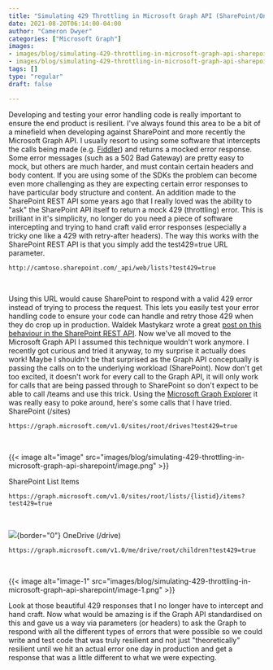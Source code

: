 ```yaml
---
title: "Simulating 429 Throttling in Microsoft Graph API (SharePoint/OneDrive workloads)"
date: 2021-08-20T06:14:00-04:00
author: "Cameron Dwyer"
categories: ["Microsoft Graph"]
images:
- images/blog/simulating-429-throttling-in-microsoft-graph-api-sharepoint/image.png
- images/blog/simulating-429-throttling-in-microsoft-graph-api-sharepoint/image-1.png
tags: []
type: "regular"
draft: false

---
```


Developing and testing your error handling code is really important to
ensure the end product is resilient. I've always found this area to be a
bit of a minefield when developing against SharePoint and more recently
the Microsoft Graph API. I usually resort to using some software that
intercepts the calls being made
(e.g. [Fiddler](https://camerondwyer.com/2019/05/16/top-6-fiddler-tips-for-developers/))
and returns a mocked error response. Some error messages (such as a 502
Bad Gateway) are pretty easy to mock, but others are much harder, and
must contain certain headers and body content. If you are using some of
the SDKs the problem can become even more challenging as they are
expecting certain error responses to have particular body structure and
content.
An addition made to the SharePoint REST API some years ago that I really
loved was the ability to "ask" the SharePoint API itself to return a
mock 429 (throttling) error. This is brilliant in it's simplicity, no
longer do you need a piece of software intercepting and trying to hand
craft valid error responses (especially a tricky one like a 429 with
retry-after headers). The way this works with the SharePoint REST API is
that you simply add the test429=true URL parameter.
 

``` {.lia-code-sample .language-markup}
http://camtoso.sharepoint.com/_api/web/lists?test429=true
```
 

Using this URL would cause SharePoint to respond with a valid 429 error
instead of trying to process the request. This lets you easily test your
error handling code to ensure your code can handle and retry those 429
when they do crop up in production. Waldek Mastykarz wrote a great [post
on this behaviour in the SharePoint REST
API](https://blog.mastykarz.nl/simulating-throttling-sharepoint/).
Now we've all moved to the Microsoft Graph API I assumed this technique
wouldn't work anymore. I recently got curious and tried it anyway, to my
surprise it actually does work! Maybe I shouldn't be that surprised as
the Graph API conceptually is passing the calls on to the underlying
workload (SharePoint). Now don't get too excited, it doesn't work for
every call to the Graph API, it will only work for calls that are being
passed through to SharePoint so don't expect to be able to call /teams
and use this trick. Using the [Microsoft Graph
Explorer](https://developer.microsoft.com/en-us/graph/graph-explorer/preview?WT.mc_id=M365-MVP-5002900) it
was really easy to poke around, here's some calls that I have tried.
SharePoint (/sites)
``` {.lia-code-sample .language-markup}
https://graph.microsoft.com/v1.0/sites/root/drives?test429=true
```
 

{{< image alt="image" src="images/blog/simulating-429-throttling-in-microsoft-graph-api-sharepoint/image.png" >}}

SharePoint List Items
``` {.lia-code-sample .language-markup}
https://graph.microsoft.com/v1.0/sites/root/lists/{listid}/items?test429=true
```
 

![](https://camerondwyer.files.wordpress.com/2021/08/image-2.png){border="0"}
OneDrive (/drive)
``` {.lia-code-sample .language-markup}
https://graph.microsoft.com/v1.0/me/drive/root/children?test429=true
```
 

{{< image alt="image-1" src="images/blog/simulating-429-throttling-in-microsoft-graph-api-sharepoint/image-1.png" >}}
 

Look at those beautiful 429 responses that I no longer have to intercept
and hand craft. Now what would be amazing is if the Graph API
standardised on this and gave us a way via parameters (or headers) to
ask the Graph to respond with all the different types of errors that
were possible so we could write and test code that was truly resilient
and not just "theoretically" resilient until we hit an actual error one
day in production and get a response that was a little different to what
we were expecting.

